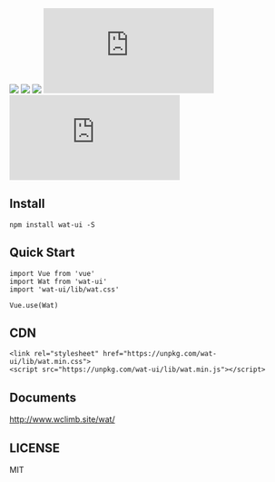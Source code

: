 ![](https://img.shields.io/npm/v/wat-ui.svg) ![](https://img.shields.io/badge/LICENSE-MIT-green.svg) ![](http://img.shields.io/npm/dm/wat-ui.svg) ![](http://img.badgesize.io/https://unpkg.com/wat-ui/lib/wat.min.js?compression=gzip&label=gzip%20size:%20js) ![](http://img.badgesize.io/https://unpkg.com/wat-ui/lib/wat.min.css?compression=gzip&label=gzip%20size:%20css)

## Install

```
npm install wat-ui -S
```

## Quick Start

```
import Vue from 'vue'
import Wat from 'wat-ui'
import 'wat-ui/lib/wat.css'

Vue.use(Wat)
```
## CDN

```
<link rel="stylesheet" href="https://unpkg.com/wat-ui/lib/wat.min.css">
<script src="https://unpkg.com/wat-ui/lib/wat.min.js"></script>
```


## Documents

http://www.wclimb.site/wat/

## LICENSE
MIT
